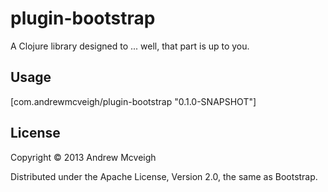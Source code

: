 # plugin-bootstrap

A Clojure library designed to ... well, that part is up to you.

## Usage

[com.andrewmcveigh/plugin-bootstrap "0.1.0-SNAPSHOT"]

## License

Copyright © 2013 Andrew Mcveigh

Distributed under the Apache License, Version 2.0, the same as Bootstrap.

